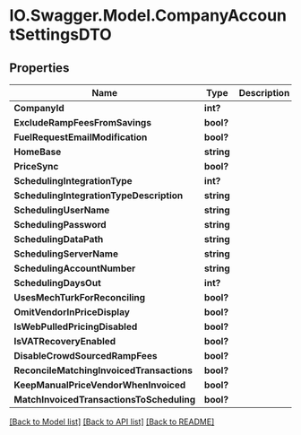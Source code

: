 # IO.Swagger.Model.CompanyAccountSettingsDTO
## Properties

Name | Type | Description | Notes
------------ | ------------- | ------------- | -------------
**CompanyId** | **int?** |  | [optional] 
**ExcludeRampFeesFromSavings** | **bool?** |  | [optional] 
**FuelRequestEmailModification** | **bool?** |  | [optional] 
**HomeBase** | **string** |  | [optional] 
**PriceSync** | **bool?** |  | [optional] 
**SchedulingIntegrationType** | **int?** |  | [optional] 
**SchedulingIntegrationTypeDescription** | **string** |  | [optional] 
**SchedulingUserName** | **string** |  | [optional] 
**SchedulingPassword** | **string** |  | [optional] 
**SchedulingDataPath** | **string** |  | [optional] 
**SchedulingServerName** | **string** |  | [optional] 
**SchedulingAccountNumber** | **string** |  | [optional] 
**SchedulingDaysOut** | **int?** |  | [optional] 
**UsesMechTurkForReconciling** | **bool?** |  | [optional] 
**OmitVendorInPriceDisplay** | **bool?** |  | [optional] 
**IsWebPulledPricingDisabled** | **bool?** |  | [optional] 
**IsVATRecoveryEnabled** | **bool?** |  | [optional] 
**DisableCrowdSourcedRampFees** | **bool?** |  | [optional] 
**ReconcileMatchingInvoicedTransactions** | **bool?** |  | [optional] 
**KeepManualPriceVendorWhenInvoiced** | **bool?** |  | [optional] 
**MatchInvoicedTransactionsToScheduling** | **bool?** |  | [optional] 

[[Back to Model list]](../README.md#documentation-for-models) [[Back to API list]](../README.md#documentation-for-api-endpoints) [[Back to README]](../README.md)

